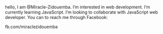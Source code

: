 hello, I am @Miracle-Zidouemba.
I’m interested in web development.
I’m currently learning JavaScript.
I’m looking to collaborate with JavaScript web developer.
You can to reach me through Facebook:

fb.com/miraclezidouemba

<!---
Miracle-Zidouemba/Miracle-Zidouemba is a ✨ special ✨ repository because its `README.md` (this file) appears on your GitHub profile.
You can click the Preview link to take a look at your changes.
--->
